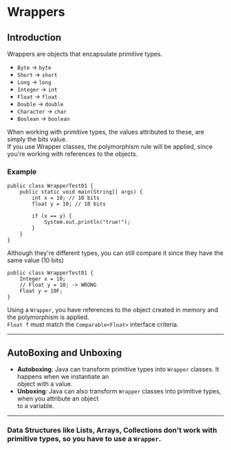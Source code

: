 # Wrappers

## Introduction

Wrappers are objects that encapsulate primitive types.

- `Byte` -> `byte`
- `Short` -> `short`
- `Long` -> `long`
- `Integer` -> `int`
- `Float` -> `float`
- `Double` -> `double`
- `Character` -> `char`
- `Boolean` -> `boolean`

When working with primitive types, the values attributed to these, are simply the bits value.\
If you use Wrapper classes, the polymorphism rule will be applied, since you're working with references to the objects.

### Example
```
public class WrapperTest01 {
    public static void main(String[] args) {
        int x = 10; // 10 bits
        float y = 10; // 10 bits

        if (x == y) {
            System.out.println("true!");
        }
    }
}
```

Although they're different types, you can still compare it since they have the same value (10 bits)

```
public class WrapperTest01 {
    Integer x = 10;
    // Float y = 10; -> WRONG
    Float y = 10F;
}
```

Using a `Wrapper`, you have references to the object created in memory and the polymorphism is applied.\
`Float f` must match the `Comparable<Float>` interface criteria.

---

## AutoBoxing and Unboxing

- **Autoboxing**: Java can transform primitive types into `Wrapper` classes. It happens when we instantiate an\
    object with a value.
- **Unboxing**: Java can also transform `Wrapper` classes into primitive types, when you attribute an object\
    to a variable.


---

### Data Structures like Lists, Arrays, Collections don't work with primitive types, so you have to use a `Wrapper`.

